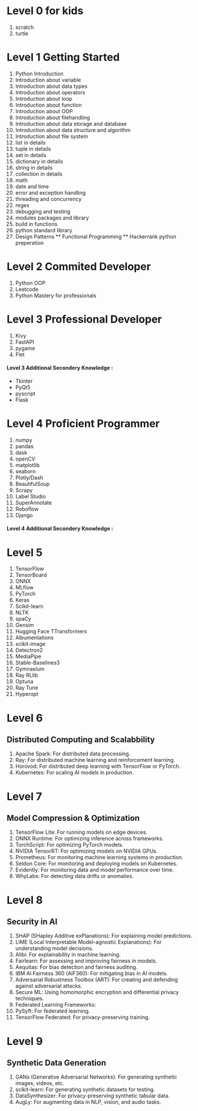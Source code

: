 # Level 0 for kids
1. scratch
2. turtle

# Level 1 Getting Started
1. Python Introduction
2. Introduction about variable
3. Introduction about data types
4. Introduction about operators
5. Introduction about loop
6. Introduction about function
7. Introduction about OOP
8. Introduction about filehandling
9. Introduction about data storage and database
10. Introduction about data structure and algorithm
11. Introduction about file system
12. list in details
13. tuple in details
14. set in details
15. dictionary in details
16. string in details
17. collection in details
18. math
19. date and time
20. error and exception handling
21. threading and concurrency
22. regex
23. debugging and testing
24. modules packages and library
25. build in functions
26. python standard library
27. Design Patterns
** Functional Programming
** Hackerrank python preperation

# Level 2 Commited Developer
1. Python OOP
2. Leetcode
3. Python Mastery for professionals

# Level 3 Professional Developer
1. Kivy
2. FastAPI
3. pygame
4. Flet
#### Level 3 Additional Secondery Knowledge :
 * Tkinter
 * PyQt5
 * pyscript
 * Flask

# Level 4 Proficient Programmer
1. numpy
2. pandas
3. dask
4. openCV
5. matplotlib
6. seaborn
7. Plotly/Dash
8. BeautifulSoup
9. Scrapy
10. Label Studio
11. SuperAnnotate
12. Roboflow
13. Django
#### Level 4 Additional Secondery Knowledge :

# Level 5
1. TensorFlow
2. TensorBoard
3. ONNX
4. MLflow
5. PyTorch
6. Keras
7. Scikit-learn
8. NLTK
9. spaCy
10. Gensim
11. Hugging Face TTransformers
12. Albumentations
13. scikit-image
14. Detectron2
15. MediaPipe
16. Stable-Baselines3
17. Gymnasium
16. Ray RLlib
17. Optuna
18. Ray Tune
19. Hyperopt

# Level 6
## Distributed Computing and Scalabbility
1. Apache Spark: For distributed data processing.
2. Ray: For distributed machine learning and reinforcement learning.
3. Horovod: For distributed deep learning with TensorFlow or PyTorch.
4. Kubernetes: For scaling AI models in production.

# Level 7
## Model Compression & Optimization
1. TensorFlow Lite: For running models on edge devices.
2. ONNX Runtime: For optimizing inference across frameworks.
3. TorchScript: For optimizing PyTorch models.
4. NVIDIA TensorRT: For optimizing models on NVIDIA GPUs.
5. Prometheus: For monitoring machine learning systems in production.
6. Seldon Core: For monitoring and deploying models on Kubernetes.
7. Evidently: For monitoring data and model performance over time.
8. WhyLabs: For detecting data drifts or anomalies.

# Level 8
## Security in AI
1. SHAP (SHapley Additive exPlanations): For explaining model predictions.
2. LIME (Local Interpretable Model-agnostic Explanations): For understanding model decisions.
3. Alibi: For explainability in machine learning.
4. Fairlearn: For assessing and improving fairness in models.
5. Aequitas: For bias detection and fairness auditing.
6. IBM AI Fairness 360 (AIF360): For mitigating bias in AI models.
7. Adversarial Robustness Toolbox (ART): For creating and defending against adversarial attacks.
9. Secure ML: Using homomorphic encryption and differential privacy techniques.
10. Federated Learning Frameworks:
11. PySyft: For federated learning.
12. TensorFlow Federated: For privacy-preserving training.

# Level 9
## Synthetic Data Generation
1. GANs (Generative Adversarial Networks): For generating synthetic images, videos, etc.
2. scikit-learn: For generating synthetic datasets for testing.
3. DataSynthesizer: For privacy-preserving synthetic tabular data.
4. AugLy: For augmenting data in NLP, vision, and audio tasks.